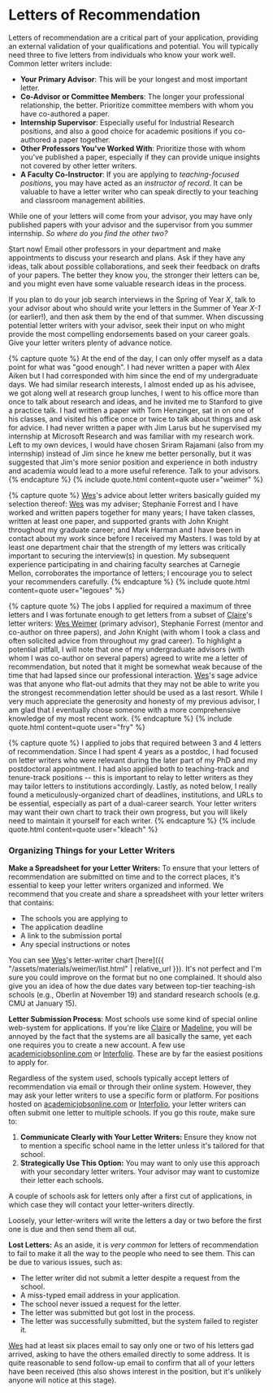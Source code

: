 # Letters of Recommendation

Letters of recommendation are a critical part of your application, 
providing an external validation of your qualifications and potential. 
<span class="highlight">You will typically need three to five letters from individuals who know 
your work well.</span> Common letter writers include:

* **Your Primary Advisor**: This will be your longest and most important
  letter. 
* **Co-Advisor or Committee Members**: The longer your professional relationship, the 
  better. Prioritize committee members with whom you have co-authored a paper.
* **Internship Supervisor**: Especially useful for Industrial Research positions, and also a 
  good choice for academic positions if you co-authored a paper together.
* **Other Professors You've Worked With**: Prioritize those with whom you've
  published a paper, especially if they can provide unique insights not 
  covered by other letter writers.
* **A Faculty Co-Instructor**: If you are applying to *teaching-focused positions*, you 
  may have acted as an *instructor of record*. It can be valuable to have a letter writer 
  who can speak directly to your teaching and classroom management abilities.

While one of your letters will come from your advisor, you may 
have only published papers with your advisor and the
supervisor from you summer internship. *So where do you find the other two?*

Start now! Email other professors in your department and make appointments 
to discuss your research and plans. Ask if they have any ideas, talk about possible
collaborations, and seek their feedback on drafts of your papers. The better they 
know you, the stronger their letters can be, and you might even have some valuable 
research ideas in the process.

If you plan to do your job search interviews in the Spring of Year *X*, talk
to your advisor about who should write your letters in the Summer of Year 
*X-1* (or earlier!), and then ask them by the end of that summer. When 
discussing potential letter writers with your advisor, seek their input 
on who might provide the most compelling endorsements based on your career 
goals. Give your letter writers plenty of advance notice.

{% capture quote %}
At the end of the day, I can only offer myself as a data point for
what was "good enough". I had never written a paper with Alex Aiken but I
had corresponded with him since the end of my undergraduate days. We had
similar research interests, I almost ended up as his advisee, we got along
well at research group lunches, I went to his office more than once to talk
about research and ideas, and he invited me to Stanford to give a practice
talk. I had written a paper with Tom Henzinger, sat in on one of his
classes, and visited his office once or twice to talk about things and ask
for advice. I had never written a paper with Jim Larus but he supervised my
internship at Microsoft Research and was familiar with my research work. 
Left to my own devices, I would have chosen Sriram Rajamani (also from my
internship) instead of Jim since he knew me better personally, but it was
suggested that Jim's more senior position and experience in both industry
and academia would lead to a more useful reference. Talk to your advisors.
{% endcapture %}
{% include quote.html content=quote user="weimer" %}

{% capture quote %}
[Wes](/grad-job-guide/about#authors)'s advice about letter writers basically guided my
selection thereof: [Wes](/grad-job-guide/about#authors) was my adviser; Stephanie Forrest and I have worked and
written papers together for many years; I have taken classes, written at least
one paper, and supported grants with John Knight throughout my graduate career;
and Mark Harman and I have been in contact about my work since before I received
my Masters.  I was told by at least one department chair that the strength of my
letters was critically important to securing the interview(s) in question.  My subsequent experience participating in and chairing faculty searches at Carnegie Mellon, corroborates the importance of letters;  I
encourage you to select your recommenders carefully.
{% endcapture %}
{% include quote.html content=quote user="legoues" %}

{% capture quote %}
The jobs I applied for required a maximum of three letters and I was fortunate
enough to get letters from a subset of [Claire](/grad-job-guide/about#authors)'s letter writers: 
[Wes Weimer](/grad-job-guide/about#authors)
(primary advisor), Stephanie Forrest (mentor and co-author on three papers), and
John Knight (with whom I took a class and often solicited advice from throughout
my grad career).  To highlight a potential pitfall, I will note that one of my
undergraduate advisors (with whom I was co-author on several papers) agreed to
write me a letter of recommendation, but noted that it might be somewhat weak
because of the time that had lapsed since our professional interaction.
[Wes](/grad-job-guide/about#authors)'s sage advice was that anyone who flat-out admits that they may not be
able to write you the strongest recommendation letter should be used as a last
resort.  While I very much appreciate the generosity and honesty of my previous
advisor, I am glad that I eventually chose someone with a more comprehensive
knowledge of my most recent work.
{% endcapture %}
{% include quote.html content=quote user="fry" %}

{% capture quote %}
I applied to jobs that required between 3 and 4 letters of
recommendation.  Since I had spent 4 years as a postdoc, I had focused
on letter writers who were relevant during the later part of my PhD and
my postdoctoral appointment.   I had also applied both to teaching-track
and tenure-track positions -- this is important to relay to letter
writers as they may tailor letters to institutions accordingly.  Lastly,
as noted below, I really found a meticulously-organized chart of
deadlines, institutions, and URLs to be essential, especially as part of
a dual-career search.   Your letter writers may want their own chart to
track their own progress, but you will likely need to maintain it
yourself for each writer. 
{% endcapture %}
{% include quote.html content=quote user="kleach" %}

### Organizing Things for your Letter Writers

**Make a Spreadsheet for your Letter Writers:** To ensure that your letters of recommendation are submitted on time and to the correct places, 
it's essential to keep your letter writers organized and informed. 
We recommend that you create and share a spreadsheet with your letter writers that contains:

* The schools you are applying to
* The application deadline
* A link to the submission portal 
* Any special instructions or notes

You can see [Wes](/grad-job-guide/about#authors)'s letter-writer chart [here]({{ "/assets/materials/weimer/list.html" | relative_url }}).
It's not perfect and I'm sure you could improve on the format but no
one complained. It should also give you an idea of how the due dates vary
between top-tier teaching-ish schools (e.g., Oberlin at November 19) and
standard research schools (e.g. CMU at January 15).

**Letter Submission Process**: Most schools use some kind of special online web-system for
applications. If you're like [Claire](/grad-job-guide/about#authors) or [Madeline](/grad-job-guide/about#authors), you will be annoyed by the fact
that the systems are all basically the same, yet each one requires you to 
create a new account. A few use [academicjobsonline.com](http://academicjobsonline.com)
or [Interfolio](https://www.interfolio.com/). These are by far
the easiest positions to apply for.

Regardless of the system used, schools typically accept letters of recommendation 
via email or through their online system. However, they may ask your letter writers 
to use a specific form or platform. For positions hosted on [academicjobsonline.com](http://academicjobsonline.com)
or [Interfolio](https://www.interfolio.com/), your letter writers can often submit one letter to multiple schools. If you go this route, make sure to:

1. **Communicate Clearly with Your Letter Writers:** Ensure they know not to mention a specific school name in the letter unless it's tailored for that school.
2. **Strategically Use This Option:** You may want to only use this approach with your secondary letter writers. Your advisor may want to customize their letter each schools. 

A couple of schools ask for letters only after a first cut of applications,
in which case they will contact your letter-writers directly.

Loosely, your letter-writers will write the letters a day or two before the
first one is due and then send them all out.

**Lost Letters:** As an aside, it is *very common* for letters of recommendation to fail to
make it all the way to the people who need to see them. This can be due to various issues,
such as:

* The letter writer did not submit a letter despite a request from the school.
* A miss-typed email address in your application.
* The school never issued a request for the letter.
* The letter was submitted but got lost in the process.
* The letter was successfully submitted, but the system failed to register it.  

[Wes](/grad-job-guide/about#authors) had at least six places email to say only one or two of his
letters gad arrived, asking to have the others emailed directly to some
address.  <!--Some UC-system schools are infamous for letter mishaps (e.g., losing more or less every letter from one year's worth of applicants).--> 
It is quite reasonable to send follow-up email to confirm that all of
your letters have been received (this also shows interest in
the position, but it's unlikely anyone will notice at this stage).
